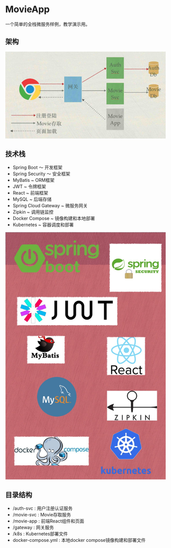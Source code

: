 # MovieApp
一个简单的全栈微服务样例，教学演示用。

## 架构

![architecture](doc/img/architecture.png)

## 技术栈
* Spring Boot ～ 开发框架
* Spring Security ～ 安全框架
* MyBatis ~ ORM框架
* JWT ~ 令牌框架
* React ~ 前端框架
* MySQL ~ 后端存储
* Spring Cloud Gateway ~ 微服务网关
* Zipkin ~ 调用链监控
* Docker Compose ~ 镜像构建和本地部署
* Kubernetes ~ 容器调度和部署

![tech stack](doc/img/techstack.jpg)

## 目录结构
* /auth-svc : 用户注册认证服务
* /movie-svc : Movie存取服务
* /movie-app : 前端React组件和页面
* /gateway : 网关服务
* /k8s : Kubernetes部署文件
* docker-compose.yml : 本地docker compose镜像构建和部署文件

